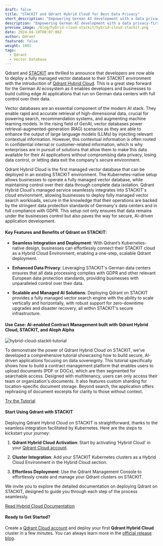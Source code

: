 ```yaml
---
draft: false
title: "STACKIT and Qdrant Hybrid Cloud for Best Data Privacy"
short_description: "Empowering German AI development with a data privacy-first platform." 
description: "Empowering German AI development with a data privacy-first platform."
preview_image: /blog/hybrid-cloud-stackit/hybrid-cloud-stackit.png
date: 2024-04-10T00:07:00Z
author: Qdrant
featured: false
weight: 1001
tags:
  - Qdrant
  - Vector Database
---
```


Qdrant and [STACKIT](https://www.stackit.de/en/) are thrilled to announce that developers are now able to deploy a fully managed vector database to their STACKIT environment with the introduction of [Qdrant Hybrid Cloud](/hybrid-cloud/). This is a great step forward for the German AI ecosystem as it enables developers and businesses to build cutting edge AI applications that run on German data centers with full control over their data.

Vector databases are an essential component of the modern AI stack. They enable rapid and accurate retrieval of high-dimensional data, crucial for powering search, recommendation systems, and augmenting machine learning models. In the rising field of GenAI, vector databases power retrieval-augmented-generation (RAG) scenarios as they are able to enhance the output of large language models (LLMs) by injecting relevant contextual information. However, this contextual information is often rooted in confidential internal or customer-related information, which is why enterprises are in pursuit of solutions that allow them to make this data available for their AI applications without compromising data privacy, losing data control, or letting data exit the company's secure environment.

Qdrant Hybrid Cloud is the first managed vector database that can be deployed in an existing STACKIT environment. The Kubernetes-native setup allows businesses to operate a fully managed vector database, while maintaining control over their data through complete data isolation. Qdrant Hybrid Cloud's managed service seamlessly integrates into STACKIT's cloud environment, allowing businesses to deploy fully managed vector search workloads, secure in the knowledge that their operations are backed by the stringent data protection standards of Germany's data centers and in full compliance with GDPR. This setup not only ensures that data remains under the businesses control but also paves the way for secure, AI-driven application development.

#### Key Features and Benefits of Qdrant on STACKIT:

- **Seamless Integration and Deployment**: With Qdrant’s Kubernetes-native design, businesses can effortlessly connect their STACKIT cloud as a Hybrid Cloud Environment, enabling a one-step, scalable Qdrant deployment.

- **Enhanced Data Privacy**: Leveraging STACKIT's German data centers ensures that all data processing complies with GDPR and other relevant European data protection standards, providing businesses with unparalleled control over their data.

- **Scalable and Managed AI Solutions**: Deploying Qdrant on STACKIT provides a fully managed vector search engine with the ability to scale vertically and horizontally, with robust support for zero-downtime upgrades and disaster recovery, all within STACKIT's secure infrastructure.

#### Use Case: AI-enabled Contract Management built with Qdrant Hybrid Cloud, STACKIT, and Aleph Alpha

![hybrid-cloud-stackit-tutorial](/blog/hybrid-cloud-stackit/hybrid-cloud-stackit-tutorial.png)

To demonstrate the power of Qdrant Hybrid Cloud on STACKIT, we’ve developed a comprehensive tutorial showcasing how to build secure, AI-driven applications focusing on data sovereignty. This tutorial specifically shows how to build a contract management platform that enables users to upload documents (PDF or DOCx), which are then segmented for searchable access. Designed with multitenancy, users can only access their team or organization's documents. It also features custom sharding for location-specific document storage. Beyond search, the application offers rephrasing of document excerpts for clarity to those without context.

[Try the Tutorial](/documentation/tutorials/rag-contract-management-stackit-aleph-alpha/)

#### Start Using Qdrant with STACKIT

Deploying Qdrant Hybrid Cloud on STACKIT is straightforward, thanks to the seamless integration facilitated by Kubernetes. Here are the steps to kickstart your journey:

1. **Qdrant Hybrid Cloud Activation**: Start by activating ‘Hybrid Cloud’ in your [Qdrant Cloud account](https://cloud.qdrant.io/login).

2. **Cluster Integration**: Add your STACKIT Kubernetes clusters as a Hybrid Cloud Environment in the Hybrid Cloud section.

3. **Effortless Deployment**: Use the Qdrant Management Console to effortlessly create and manage your Qdrant clusters on STACKIT.

We invite you to explore the detailed documentation on deploying Qdrant on STACKIT, designed to guide you through each step of the process seamlessly.

[Read Hybrid Cloud Documentation](/documentation/hybrid-cloud/)

#### Ready to Get Started?

Create a [Qdrant Cloud account](https://cloud.qdrant.io/login) and deploy your first **Qdrant Hybrid Cloud** cluster in a few minutes. You can always learn more in the [official release blog](/blog/hybrid-cloud/). 